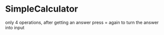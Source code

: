 # SimpleCalculator
only 4 operations, after getting an answer press = again to turn the answer into input
